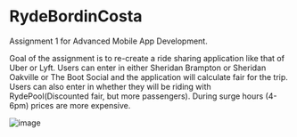 # RydeBordinCosta

Assignment 1 for Advanced Mobile App Development. 

Goal of the assignment is to re-create a ride sharing application like that of Uber or Lyft.
Users can enter in either Sheridan Brampton or Sheridan Oakville or The Boot Social and the application will calculate fair for the trip.
Users can also enter in whether they will be riding with RydePool(Discounted fair, but more passengers). During surge hours (4-6pm) prices
are more expensive.

![image](https://user-images.githubusercontent.com/25186337/48092752-8f1e1180-e1db-11e8-8b89-d07636605dfe.png)


